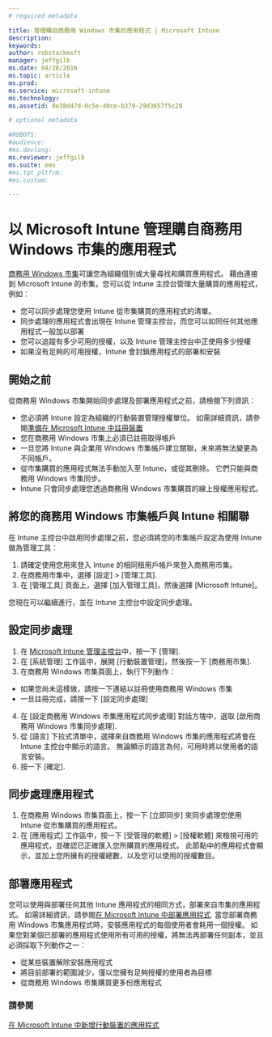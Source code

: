 ```yaml
---
# required metadata

title: 管理購自商務用 Windows 市集的應用程式 | Microsoft Intune
description:
keywords:
author: robstackmsft
manager: jeffgilb
ms.date: 04/28/2016
ms.topic: article
ms.prod:
ms.service: microsoft-intune
ms.technology:
ms.assetid: 8e38d47d-0c5e-40ce-b379-29d3657f5c28

# optional metadata

#ROBOTS:
#audience:
#ms.devlang:
ms.reviewer: jeffgilb
ms.suite: ems
#ms.tgt_pltfrm:
#ms.custom:

---
```


# 以 Microsoft Intune 管理購自商務用 Windows 市集的應用程式
[商務用 Windows 市集](https://www.microsoft.com/business-store)可讓您為組織個別或大量尋找和購買應用程式。 藉由連接到 Microsoft Intune 的市集，您可以從 Intune 主控台管理大量購買的應用程式，例如︰
* 您可以同步處理您使用 Intune 從市集購買的應用程式的清單。
* 同步處理的應用程式會出現在 Intune 管理主控台，而您可以如同任何其他應用程式一般加以部署
* 您可以追蹤有多少可用的授權，以及 Intune 管理主控台中正使用多少授權
* 如果沒有足夠的可用授權，Intune 會封鎖應用程式的部署和安裝

## 開始之前
從商務用 Windows 市集開始同步處理及部署應用程式之前，請檢閱下列資訊︰
* 您必須將 Intune 設定為組織的行動裝置管理授權單位。 如需詳細資訊，請參閱[準備在 Microsoft Intune 中註冊裝置](get-ready-to-enroll-devices-in-microsoft-intune.md)
* 您在商務用 Windows 市集上必須已註冊取得帳戶
* 一旦您將 Intune 與企業用 Windows 市集帳戶建立關聯，未來將無法變更為不同帳戶。
* 從市集購買的應用程式無法手動加入至 Intune，或從其刪除。 它們只能與商務用 Windows 市集同步。
* Intune 只會同步處理您透過商務用 Windows 市集購買的線上授權應用程式。

## 將您的商務用 Windows 市集帳戶與 Intune 相關聯
在 Intune 主控台中啟用同步處理之前，您必須將您的市集帳戶設定為使用 Intune 做為管理工具︰
1. 請確定使用您用來登入 Intune 的相同租用戶帳戶來登入商務用市集。
2. 在商務用市集中，選擇 [設定] > [管理工具].
3. 在 [管理工具] 頁面上，選擇 [加入管理工具]，然後選擇 [Microsoft Intune]。

您現在可以繼續進行，並在 Intune 主控台中設定同步處理。

## 設定同步處理

1. 在 [Microsoft Intune 管理主控台](https://manage.microsoft.com)中，按一下 [管理].
2. 在 [系統管理] 工作區中，展開 [行動裝置管理]，然後按一下 [商務用市集].
3. 在商務用 Windows 市集頁面上，執行下列動作︰
* 如果您尚未這樣做，請按一下連結以註冊使用商務用 Windows 市集
* 一旦註冊完成，請按一下 [設定同步處理]
4. 在 [設定商務用 Windows 市集應用程式同步處理] 對話方塊中，選取 [啟用商務用 Windows 市集同步處理].
5. 從 [語言] 下拉式清單中，選擇來自商務用 Windows 市集的應用程式將會在 Intune 主控台中顯示的語言。 無論顯示的語言為何，可用時將以使用者的語言安裝。
6. 按一下 [確定].

## 同步處理應用程式

1. 在商務用 Windows 市集頁面上，按一下 [立即同步] 來同步處理您使用 Intune 從市集購買的應用程式。
2. 在 [應用程式] 工作區中，按一下 [受管理的軟體] > [授權軟體] 來檢視可用的應用程式，並確認已正確匯入您所購買的應用程式。
此節點中的應用程式會顯示，並加上您所擁有的授權總數，以及您可以使用的授權數目。

## 部署應用程式

您可以使用與部署任何其他 Intune 應用程式的相同方式，部署來自市集的應用程式。 如需詳細資訊，請參閱[在 Microsoft Intune 中部署應用程式](deploy-apps-in-microsoft-intune.md).
當您部署商務用 Windows 市集應用程式時，安裝應用程式的每個使用者會耗用一個授權。 如果您對某個已部署的應用程式使用所有可用的授權，將無法再部署任何副本，並且必須採取下列動作之一︰
* 從某些裝置解除安裝應用程式
* 將目前部署的範圍減少，僅以您擁有足夠授權的使用者為目標
* 從商務用 Windows 市集購買更多份應用程式


### 請參閱
[在 Microsoft Intune 中新增行動裝置的應用程式](add-apps-for-mobile-devices-in-microsoft-intune.md)




<!--HONumber=May16_HO1-->


